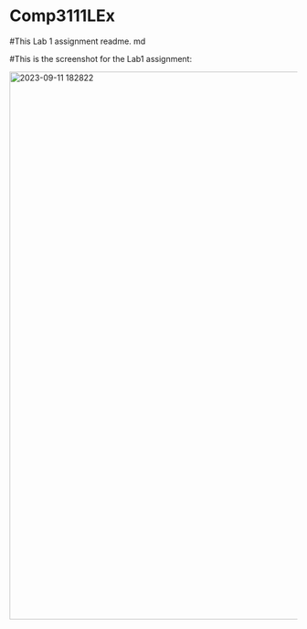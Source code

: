 # Comp3111LEx

#This Lab 1 assignment readme. md

#This is the screenshot for the Lab1 assignment:

<img width="960" alt="2023-09-11 182822" src="https://github.com/wychauae/Comp3111LEx/assets/144663658/074673c7-da1e-44ac-b341-fd2ea0a2b6c7">
